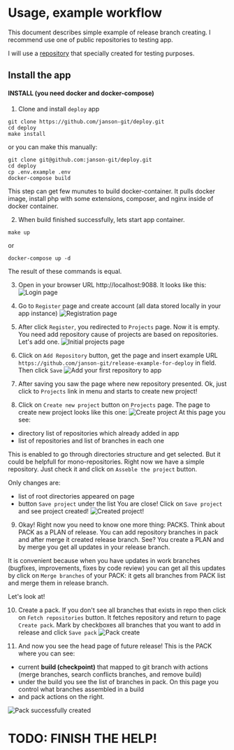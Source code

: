 # Usage, example workflow

This document describes simple example of release branch creating. 
I recommend use one of public repositories to testing app.

I will use a [repository](https://github.com/janson-git/release-example-for-deploy.git) that specially created for testing purposes.

## Install the app

#### INSTALL (you need docker and docker-compose)

1. Clone and install `deploy` app
```shell
git clone https://github.com/janson-git/deploy.git
cd deploy
make install
```

or you can make this manually:
```shell
git clone git@github.com:janson-git/deploy.git
cd deploy
cp .env.example .env
docker-compose build
```

This step can get few munutes to build docker-container. It pulls docker image, 
install php with some extensions, composer, and nginx inside of docker container.

2. When build finished successfully, lets start app container.
```shell
make up
```
or
```shell
docker-compose up -d
```
The result of these commands is equal.

3. Open in your browser URL http://localhost:9088. It looks like this:
![Login page](./img/login_page.png)

4. Go to `Register` page and create account (all data stored locally in your app instance)
![Registration page](./img/register_page.png)

5. After click `Register`, you redirected to `Projects` page. Now it is empty. 
You need add repository cause of projects are based on repositories. Let's add one.
![Initial projects page](./img/initial_projects_page.png)

6. Click on `Add Repository` button, get the page and insert example URL `https://github.com/janson-git/release-example-for-deploy` in field. Then click `Save`
![Add your first repository to app](./img/add_repository_page.png)

7. After saving you saw the page where new repository presented. Ok, just click to `Projects` link in menu and starts to create new project!
8. Click on `Create new project` button on `Projects` page. The page to create new project looks like this one:
![Create project](./img/create_project_page.png)
At this page you see:
  - directory list of repositories which already added in app
  - list of repositories and list of branches in each one

This is enabled to go through directories structure and get selected. But it could be helpfull for mono-repositories.
Right now we have a simple repository. Just check it and click on `Asseble the project` button.

Only changes are:
  - list of root directories appeared on page
  - button `Save project` under the list
You are close! Click on `Save project` and see project created!
![Created project!](./img/first_created_project.png)

9. Okay! Right now you need to know one more thing: PACKS. Think about PACK as a PLAN of release. 
You can add repository branches in pack and after merge it created release branch.
See? You create a PLAN and by merge you get all updates in your release branch.

It is convenient because when you have updates in work branches (bugfixes, improvements, fixes by code review)
 you can get all this updates by click on `Merge branches` of your PACK: it gets all branches from PACK list and merge them in release branch.

Let's look at!

10. Create a pack. If you don't see all branches that exists in repo then click on `Fetch repositories` button.
It fetches repository and return to page `Create pack`. Mark by checkboxes all branches that you want to add in release and click `Save pack`
![Pack create](./img/first_pack_create.png)

11. And now you see the head page of future release! This is the PACK where you can see:
  - current **build (checkpoint)** that mapped to git branch with actions (merge branches, search conflicts branches, and remove build)
  - under the build you see the list of branches in pack. On this page you control what branches assembled in a build
  - and pack actions on the right.

![Pack successfully created](./img/created_pack_page.png)


# TODO: FINISH THE HELP!
